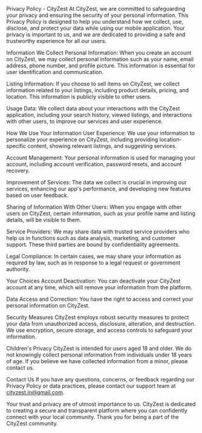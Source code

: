 Privacy Policy - CityZest
At CityZest, we are committed to safeguarding your privacy and ensuring the security of your personal information. This Privacy Policy is designed to help you understand how we collect, use, disclose, and protect your data while using our mobile application. Your privacy is important to us, and we are dedicated to providing a safe and trustworthy experience for all our users.

Information We Collect
Personal Information: When you create an account on CityZest, we may collect personal information such as your name, email address, phone number, and profile picture. This information is essential for user identification and communication.

Listing Information: If you choose to sell items on CityZest, we collect information related to your listings, including product details, pricing, and location. This information is publicly visible to other users.

Usage Data: We collect data about your interactions with the CityZest application, including your search history, viewed listings, and interactions with other users, to improve our services and user experience.

How We Use Your Information
User Experience: We use your information to personalize your experience on CityZest, including providing location-specific content, showing relevant listings, and suggesting services.

Account Management: Your personal information is used for managing your account, including account verification, password resets, and account recovery.

Improvement of Services: The data we collect is crucial in improving our services, enhancing our app's performance, and developing new features based on user feedback.

Sharing of Information
With Other Users: When you engage with other users on CityZest, certain information, such as your profile name and listing details, will be visible to them.

Service Providers: We may share data with trusted service providers who help us in functions such as data analysis, marketing, and customer support. These third parties are bound by confidentiality agreements.

Legal Compliance: In certain cases, we may share your information as required by law, such as in response to a legal request or government authority.

Your Choices
Account Deactivation: You can deactivate your CityZest account at any time, which will remove your information from the platform.

Data Access and Correction: You have the right to access and correct your personal information on CityZest.

Security Measures
CityZest employs robust security measures to protect your data from unauthorized access, disclosure, alteration, and destruction. We use encryption, secure storage, and access controls to safeguard your information.

Children's Privacy
CityZest is intended for users aged 18 and older. We do not knowingly collect personal information from individuals under 18 years of age. If you believe we have collected information from a minor, please contact us.

Contact Us
If you have any questions, concerns, or feedback regarding our Privacy Policy or data practices, please contact our support team at cityzest.in@gmail.com.

Your trust and privacy are of utmost importance to us. CityZest is dedicated to creating a secure and transparent platform where you can confidently connect with your local community. Thank you for being a part of the CityZest community.
